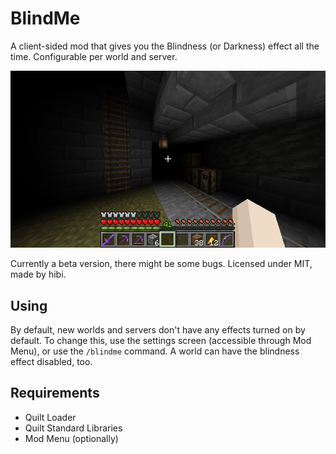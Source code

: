# BlindMe

A client-sided mod that gives you the Blindness (or Darkness) effect all the time.
Configurable per world and server.

![Screenshot of an already built-up world but with the BlindMe mod active](.github/screenshot.png)

Currently a beta version, there might be some bugs.
Licensed under MIT, made by hibi.

## Using

By default, new worlds and servers don't have any effects turned on by default.
To change this, use the settings screen (accessible through Mod Menu), or use the `/blindme` command.
A world can have the blindness effect disabled, too.

## Requirements

- Quilt Loader
- Quilt Standard Libraries
- Mod Menu (optionally)
